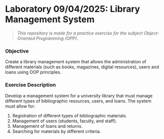 # Laboratory 09/04/2025: Library Management System 

> *This repository is made for a practice exercise for the subject Object-Oriented Programming (OPP)*.

### Objective

Create a library management system that allows the administration of different materials (such as books, magazines, digital resources), users and loans using OOP principles.

### Exercise Description

Develop a management system for a university library that must manage different types of bibliographic resources, users, and loans. The system must allow for:

1. Registration of different types of bibliographic materials.
2. Management of users (students, faculty, and staff).
3. Management of loans and returns.
4. Searching for materials by different criteria.